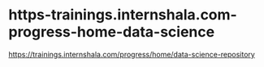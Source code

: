 # https-trainings.internshala.com-progress-home-data-science
https://trainings.internshala.com/progress/home/data-science-repository
